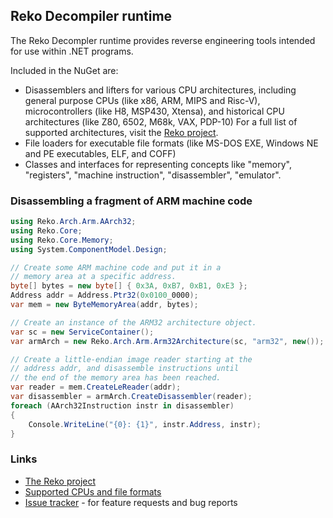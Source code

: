 ## Reko Decompiler runtime
The Reko Decompler runtime provides reverse engineering tools
intended for use within .NET programs.

Included in the NuGet are:
* Disassemblers and lifters for various CPU architectures,
  including general purpose CPUs (like x86, ARM, MIPS and Risc-V),
  microcontrollers (like H8, MSP430, Xtensa), and historical
  CPU architectures (like Z80, 6502, M68k, VAX, PDP-10)
  For a full list of supported architectures, visit the [Reko project](https://github.com/uxmal/reko/wiki/Supported-binaries).
* File loaders for executable file formats (like MS-DOS EXE,
  Windows NE and PE executables, ELF, and COFF)
* Classes and interfaces for representing concepts like
  "memory", "registers", "machine instruction",  "disassembler", 
  "emulator".

### Disassembling a fragment of ARM machine code
```C#
using Reko.Arch.Arm.AArch32;
using Reko.Core;
using Reko.Core.Memory;
using System.ComponentModel.Design;

// Create some ARM machine code and put it in a
// memory area at a specific address.
byte[] bytes = new byte[] { 0x3A, 0xB7, 0xB1, 0xE3 };
Address addr = Address.Ptr32(0x0100_0000);
var mem = new ByteMemoryArea(addr, bytes);

// Create an instance of the ARM32 architecture object.
var sc = new ServiceContainer();
var armArch = new Reko.Arch.Arm.Arm32Architecture(sc, "arm32", new());

// Create a little-endian image reader starting at the
// address addr, and disassemble instructions until
// the end of the memory area has been reached.
var reader = mem.CreateLeReader(addr);
var disassembler = armArch.CreateDisassembler(reader);
foreach (AArch32Instruction instr in disassembler)
{
    Console.WriteLine("{0}: {1}", instr.Address, instr);
}
```

### Links
* [The Reko project](https://github.com/uxmal/reko)
* [Supported CPUs and file formats](https://github.com/uxmal/reko/wiki/Supported-binaries)
* [Issue tracker](https://github.com/uxmal/reko/issues) - for feature requests and bug reports



